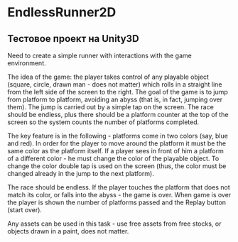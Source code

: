 # EndlessRunner2D
## Тестовое проект на Unity3D

Need to create a simple runner with interactions with the game environment.

The idea of the game: the player takes control of any playable object (square, circle, drawn man - does not matter) which rolls in a straight line from the left side of the screen to the right. The goal of the game is to jump from platform to platform, avoiding an abyss (that is, in fact, jumping over them). The jump is carried out by a simple tap on the screen. The race should be endless, plus there should be a platform counter at the top of the screen so the system counts the number of platforms completed.

The key feature is in the following - platforms come in two colors (say, blue and red). In order for the player to move around the platform it must be the same color as the platform itself. If a player sees in front of him a platform of a different color - he must change the color of the playable object. To change the color double tap is used on the screen (thus, the color must be changed already in the jump to the next platform).


The race should be endless. If the player touches the platform that does not match its color, or falls into the abyss - the game is over. When game is over the player is shown the number of platforms passed and the Replay button (start over).


Any assets can be used in this task - use free assets from free stocks, or objects drawn in a paint, does not matter.
